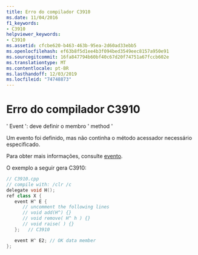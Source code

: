 ```yaml
---
title: Erro do compilador C3910
ms.date: 11/04/2016
f1_keywords:
- C3910
helpviewer_keywords:
- C3910
ms.assetid: cfcbe620-b463-463b-95ea-2d60ad33ebb5
ms.openlocfilehash: ef63b8f5d1ee4b3f094bed3549eec8157a950e91
ms.sourcegitcommit: 16fa847794b60bf40c67d20f74751a67fccb602e
ms.translationtype: MT
ms.contentlocale: pt-BR
ms.lasthandoff: 12/03/2019
ms.locfileid: "74748873"
---
```

# <a name="compiler-error-c3910"></a>Erro do compilador C3910

' Event ': deve definir o membro ' method '

Um evento foi definido, mas não continha o método acessador necessário especificado.

Para obter mais informações, consulte [evento](../../extensions/event-cpp-component-extensions.md).

O exemplo a seguir gera C3910:

```cpp
// C3910.cpp
// compile with: /clr /c
delegate void H();
ref class X {
   event H^ E {
      // uncomment the following lines
      // void add(H^) {}
      // void remove( H^ h ) {}
      // void raise( ) {}
   };   // C3910

   event H^ E2; // OK data member
};
```
